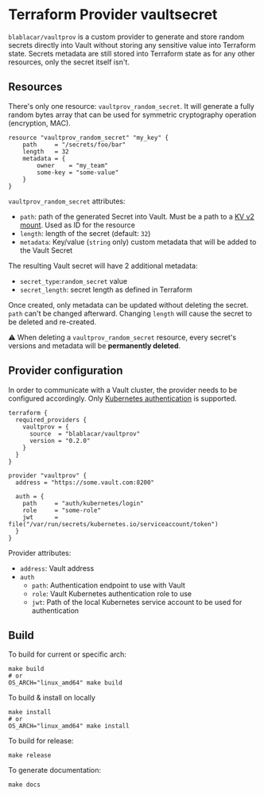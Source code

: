 # Terraform Provider vaultsecret

`blablacar/vaultprov` is a custom provider to generate and store random secrets directly into Vault without storing any sensitive value into Terraform state. Secrets metadata are still stored into Terraform state as for any other resources, only the secret itself isn't.

## Resources
There's only one resource: `vaultprov_random_secret`. It will generate a fully random bytes array that can be used for symmetric cryptography operation (encryption, MAC).

```hcl
resource "vaultprov_random_secret" "my_key" {
    path     = "/secrets/foo/bar"
    length   = 32
    metadata = {
        owner    = "my_team"
        some-key = "some-value"
    }
}
```
`vaultprov_random_secret` attributes:
- `path`: path of the generated Secret into Vault. Must be a path to a [KV v2 mount](https://www.vaultproject.io/docs/secrets/kv/kv-v2). Used as ID for the resource
- `length`: length of the secret (default: `32`)
- `metadata`: Key/value (`string` only) custom metadata that will be added to the Vault Secret 

The resulting Vault secret will have 2 additional metadata:
- `secret_type`:`random_secret` value
- `secret_length`: secret length as defined in Terraform

Once created, only metadata can be updated without deleting the secret. `path` can't be changed afterward. Changing `length` will cause the secret to be deleted and re-created.

:warning: When deleting a `vaultprov_random_secret` resource, every secret's versions and metadata will be **permanently deleted**.

## Provider configuration
In order to communicate with a Vault cluster, the provider needs to be configured accordingly. Only [Kubernetes authentication](https://www.vaultproject.io/docs/auth/kubernetes) is supported.

```hcl
terraform {
  required_providers {
    vaultprov = {
      source  = "blablacar/vaultprov"
      version = "0.2.0"
    }
  }
}

provider "vaultprov" {
  address = "https://some.vault.com:8200"

  auth = {
    path     = "auth/kubernetes/login"
    role     = "some-role"
    jwt      = file("/var/run/secrets/kubernetes.io/serviceaccount/token")
  }
}
```
Provider attributes:
- `address`: Vault address
- `auth`
  - `path`: Authentication endpoint to use with Vault
  - `role`: Vault Kubernetes authentication role to use
  - `jwt`: Path of the local Kubernetes service account to be used for authentication

## Build

To build for current or specific arch:
```shell
make build
# or
OS_ARCH="linux_amd64" make build
```

To build & install on locally
```shell
make install
# or
OS_ARCH="linux_amd64" make install
```

To build for release:
```shell
make release
```

To generate documentation:
```shell
make docs
```
